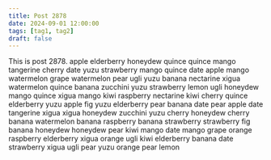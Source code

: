 ```yaml
---
title: Post 2878
date: 2024-09-01 12:00:00
tags: [tag1, tag2]
draft: false
---
```

This is post 2878.
apple
elderberry
honeydew
quince
quince
mango
tangerine
cherry
date
yuzu
strawberry
mango
quince
date
apple
mango
watermelon
grape
watermelon
pear
ugli
yuzu
banana
nectarine
xigua
watermelon
quince
banana
zucchini
yuzu
strawberry
lemon
ugli
honeydew
mango
quince
xigua
mango
kiwi
raspberry
nectarine
kiwi
cherry
quince
elderberry
yuzu
apple
fig
yuzu
elderberry
pear
banana
date
pear
apple
date
tangerine
xigua
xigua
honeydew
zucchini
yuzu
cherry
honeydew
cherry
banana
watermelon
banana
raspberry
banana
strawberry
strawberry
fig
banana
honeydew
honeydew
pear
kiwi
mango
date
mango
grape
orange
raspberry
elderberry
xigua
orange
ugli
kiwi
elderberry
banana
date
strawberry
xigua
ugli
pear
yuzu
orange
pear
lemon

